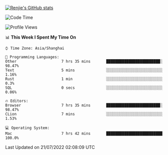 [![Renjie's GitHub stats](https://github-readme-stats.vercel.app/api?username=liurenjie1024&show_icons=true&theme=chartreuse-dark)](https://github.com/anuraghazra/github-readme-stats)

<!--START_SECTION:waka-->
![Code Time](http://img.shields.io/badge/Code%20Time-78%20hrs%2014%20mins-blue)

![Profile Views](http://img.shields.io/badge/Profile%20Views-39-blue)

📊 **This Week I Spent My Time On** 

```text
⌚︎ Time Zone: Asia/Shanghai

💬 Programming Languages: 
Other                    7 hrs 35 mins       ████████████████████████░   98.47% 
Text                     5 mins              ░░░░░░░░░░░░░░░░░░░░░░░░░   1.16% 
Rust                     1 min               ░░░░░░░░░░░░░░░░░░░░░░░░░   0.3% 
SQL                      0 secs              ░░░░░░░░░░░░░░░░░░░░░░░░░   0.06%

🔥 Editors: 
Browser                  7 hrs 35 mins       ████████████████████████░   98.47% 
CLion                    7 mins              ░░░░░░░░░░░░░░░░░░░░░░░░░   1.53%

💻 Operating System: 
Mac                      7 hrs 42 mins       █████████████████████████   100.0%

```


 Last Updated on 21/07/2022 02:08:09 UTC
<!--END_SECTION:waka-->

